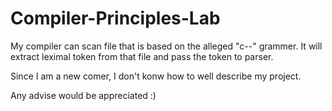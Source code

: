 # Compiler-Principles-Lab
My compiler can scan file that is based on the alleged "c--" grammer.
It will extract leximal token from that file and pass the token to parser.

Since I am a new comer, I don't konw how to well describe my project.

Any advise would be appreciated :)
